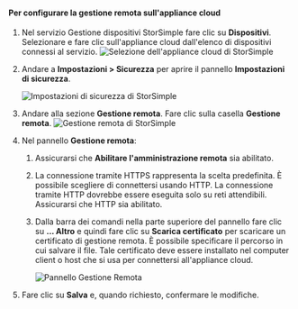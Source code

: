 
#### Per configurare la gestione remota sull'appliance cloud
<a id="to-configure-remote-management-on-cloud-appliance" class="xliff"></a>

1. Nel servizio Gestione dispositivi StorSimple fare clic su **Dispositivi**. Selezionare e fare clic sull'appliance cloud dall'elenco di dispositivi connessi al servizio.
    ![Selezione dell'appliance cloud di StorSimple](./media/storsimple-8000-configure-remote-management-http-device/sca-remote-manage1.png)

2. Andare a **Impostazioni > Sicurezza** per aprire il pannello **Impostazioni di sicurezza**.

     ![Impostazioni di sicurezza di StorSimple](./media/storsimple-8000-configure-remote-management-http-device/sca-remote-manage2.png)

3. Andare alla sezione **Gestione remota**. Fare clic sulla casella **Gestione remota**.
     ![Gestione remota di StorSimple](./media/storsimple-8000-configure-remote-management-http-device/sca-remote-manage3.png)

4. Nel pannello **Gestione remota**:

    1. Assicurarsi che **Abilitare l'amministrazione remota** sia abilitato.
    2. La connessione tramite HTTPS rappresenta la scelta predefinita. È possibile scegliere di connettersi usando HTTP. La connessione tramite HTTP dovrebbe essere eseguita solo su reti attendibili. Assicurarsi che HTTP sia abilitato.
    3. Dalla barra dei comandi nella parte superiore del pannello fare clic su **... Altro** e quindi fare clic su **Scarica certificato** per scaricare un certificato di gestione remota. È possibile specificare il percorso in cui salvare il file. Tale certificato deve essere installato nel computer client o host che si usa per connettersi all'appliance cloud.

        ![Pannello Gestione Remota](./media/storsimple-8000-configure-remote-management-http-device/sca-remote-manage4.png)
5. Fare clic su **Salva** e, quando richiesto, confermare le modifiche.